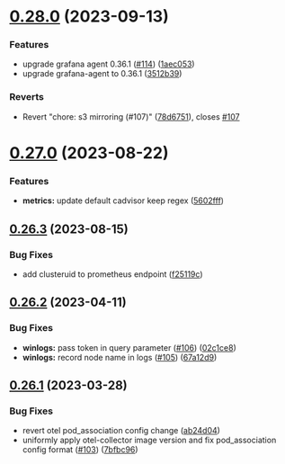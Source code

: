 # [0.28.0](https://github.com/observeinc/manifests/compare/v0.27.0...v0.28.0) (2023-09-13)


### Features

* upgrade grafana agent 0.36.1 ([#114](https://github.com/observeinc/manifests/issues/114)) ([1aec053](https://github.com/observeinc/manifests/commit/1aec053ffdf1b21a5635c190bb4b12c1d8c4d496))
* upgrade grafana-agent to 0.36.1 ([3512b39](https://github.com/observeinc/manifests/commit/3512b397b280570fa01410b2fb53b5487f6505ba))


### Reverts

* Revert "chore: s3 mirroring (#107)" ([78d6751](https://github.com/observeinc/manifests/commit/78d67514f9089a44e5dbb7b6686b54601d7ef077)), closes [#107](https://github.com/observeinc/manifests/issues/107)



# [0.27.0](https://github.com/observeinc/manifests/compare/v0.26.3...v0.27.0) (2023-08-22)


### Features

* **metrics:** update default cadvisor keep regex ([5602fff](https://github.com/observeinc/manifests/commit/5602fff8e3f6a8dcbcc92c9b49bde9ee6857b93e))



## [0.26.3](https://github.com/observeinc/manifests/compare/v0.26.2...v0.26.3) (2023-08-15)


### Bug Fixes

* add clusteruid to prometheus endpoint ([f25119c](https://github.com/observeinc/manifests/commit/f25119c5f30323ff9ce34b27077fd8f65e8305f6))



## [0.26.2](https://github.com/observeinc/manifests/compare/v0.26.1...v0.26.2) (2023-04-11)


### Bug Fixes

* **winlogs:** pass token in query parameter ([#106](https://github.com/observeinc/manifests/issues/106)) ([02c1ce8](https://github.com/observeinc/manifests/commit/02c1ce8cceffedc42d05c9dd7c79b4d08d707db8))
* **winlogs:** record node name in logs ([#105](https://github.com/observeinc/manifests/issues/105)) ([67a12d9](https://github.com/observeinc/manifests/commit/67a12d9ec6b6ec79e43b2106aaa6dcf2d432d843))



## [0.26.1](https://github.com/observeinc/manifests/compare/v0.26.0...v0.26.1) (2023-03-28)


### Bug Fixes

* revert otel pod_association config change ([ab24d04](https://github.com/observeinc/manifests/commit/ab24d0409f34791852deb4e61a0b3df6af5c4b11))
* uniformly apply otel-collector image version and fix pod_association config format ([#103](https://github.com/observeinc/manifests/issues/103)) ([7bfbc96](https://github.com/observeinc/manifests/commit/7bfbc969c03f84140f286f09df0b8ebbd9bae171))



